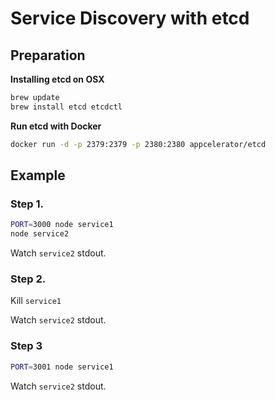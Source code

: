 # Service Discovery with etcd

## Preparation

**Installing etcd on OSX**

```sh
brew update
brew install etcd etcdctl
```

**Run etcd with Docker**

```sh
docker run -d -p 2379:2379 -p 2380:2380 appcelerator/etcd
```

## Example

### Step 1.

```sh
PORT=3000 node service1
node service2
```

Watch `service2` stdout.

### Step 2.

Kill `service1`

Watch `service2` stdout.

### Step 3

```sh
PORT=3001 node service1
```

Watch `service2` stdout.
